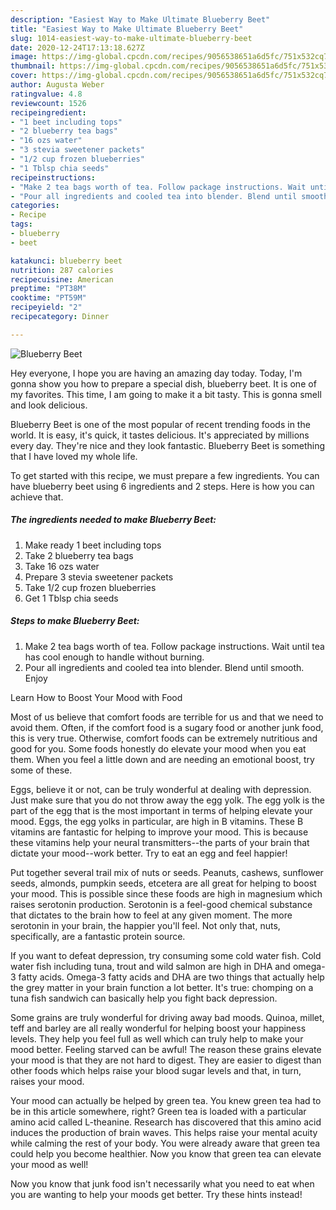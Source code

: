 ```yaml
---
description: "Easiest Way to Make Ultimate Blueberry Beet"
title: "Easiest Way to Make Ultimate Blueberry Beet"
slug: 1014-easiest-way-to-make-ultimate-blueberry-beet
date: 2020-12-24T17:13:18.627Z
image: https://img-global.cpcdn.com/recipes/9056538651a6d5fc/751x532cq70/blueberry-beet-recipe-main-photo.jpg
thumbnail: https://img-global.cpcdn.com/recipes/9056538651a6d5fc/751x532cq70/blueberry-beet-recipe-main-photo.jpg
cover: https://img-global.cpcdn.com/recipes/9056538651a6d5fc/751x532cq70/blueberry-beet-recipe-main-photo.jpg
author: Augusta Weber
ratingvalue: 4.8
reviewcount: 1526
recipeingredient:
- "1 beet including tops"
- "2 blueberry tea bags"
- "16 ozs water"
- "3 stevia sweetener packets"
- "1/2 cup frozen blueberries"
- "1 Tblsp chia seeds"
recipeinstructions:
- "Make 2 tea bags worth of tea. Follow package instructions. Wait until tea has cool enough to handle without burning."
- "Pour all ingredients and cooled tea into blender. Blend until smooth. Enjoy"
categories:
- Recipe
tags:
- blueberry
- beet

katakunci: blueberry beet 
nutrition: 287 calories
recipecuisine: American
preptime: "PT38M"
cooktime: "PT59M"
recipeyield: "2"
recipecategory: Dinner

---
```



![Blueberry Beet](https://img-global.cpcdn.com/recipes/9056538651a6d5fc/751x532cq70/blueberry-beet-recipe-main-photo.jpg)

Hey everyone, I hope you are having an amazing day today. Today, I'm gonna show you how to prepare a special dish, blueberry beet. It is one of my favorites. This time, I am going to make it a bit tasty. This is gonna smell and look delicious.



Blueberry Beet is one of the most popular of recent trending foods in the world. It is easy, it's quick, it tastes delicious. It's appreciated by millions every day. They're nice and they look fantastic. Blueberry Beet is something that I have loved my whole life.


To get started with this recipe, we must prepare a few ingredients. You can have blueberry beet using 6 ingredients and 2 steps. Here is how you can achieve that.

<!--inarticleads1-->

##### The ingredients needed to make Blueberry Beet:

1. Make ready 1 beet including tops
1. Take 2 blueberry tea bags
1. Take 16 ozs water
1. Prepare 3 stevia sweetener packets
1. Take 1/2 cup frozen blueberries
1. Get 1 Tblsp chia seeds




<!--inarticleads2-->

##### Steps to make Blueberry Beet:

1. Make 2 tea bags worth of tea. Follow package instructions. Wait until tea has cool enough to handle without burning.
1. Pour all ingredients and cooled tea into blender. Blend until smooth. Enjoy




Learn How to Boost Your Mood with Food


Most of us believe that comfort foods are terrible for us and that we need to avoid them. Often, if the comfort food is a sugary food or another junk food, this is very true. Otherwise, comfort foods can be extremely nutritious and good for you. Some foods honestly do elevate your mood when you eat them. When you feel a little down and are needing an emotional boost, try some of these.

Eggs, believe it or not, can be truly wonderful at dealing with depression. Just make sure that you do not throw away the egg yolk. The egg yolk is the part of the egg that is the most important in terms of helping elevate your mood. Eggs, the egg yolks in particular, are high in B vitamins. These B vitamins are fantastic for helping to improve your mood. This is because these vitamins help your neural transmitters--the parts of your brain that dictate your mood--work better. Try to eat an egg and feel happier!

Put together several trail mix of nuts or seeds. Peanuts, cashews, sunflower seeds, almonds, pumpkin seeds, etcetera are all great for helping to boost your mood. This is possible since these foods are high in magnesium which raises serotonin production. Serotonin is a feel-good chemical substance that dictates to the brain how to feel at any given moment. The more serotonin in your brain, the happier you'll feel. Not only that, nuts, specifically, are a fantastic protein source.

If you want to defeat depression, try consuming some cold water fish. Cold water fish including tuna, trout and wild salmon are high in DHA and omega-3 fatty acids. Omega-3 fatty acids and DHA are two things that actually help the grey matter in your brain function a lot better. It's true: chomping on a tuna fish sandwich can basically help you fight back depression. 

Some grains are truly wonderful for driving away bad moods. Quinoa, millet, teff and barley are all really wonderful for helping boost your happiness levels. They help you feel full as well which can truly help to make your mood better. Feeling starved can be awful! The reason these grains elevate your mood is that they are not hard to digest. They are easier to digest than other foods which helps raise your blood sugar levels and that, in turn, raises your mood.

Your mood can actually be helped by green tea. You knew green tea had to be in this article somewhere, right? Green tea is loaded with a particular amino acid called L-theanine. Research has discovered that this amino acid induces the production of brain waves. This helps raise your mental acuity while calming the rest of your body. You were already aware that green tea could help you become healthier. Now you know that green tea can elevate your mood as well!

Now you know that junk food isn't necessarily what you need to eat when you are wanting to help your moods get better. Try  these hints  instead!

